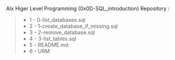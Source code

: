 Alx Higer Level Programming (0x0D-SQL_introduction) Repository :
> - 1 - 0-list_databases.sql
> - 2 - 1-create_database_if_missing.sql
> - 3 - 2-remove_database.sql
> - 4 - 3-list_tables.sql
> - 5 - README.md
> - 6 - URM
